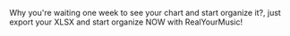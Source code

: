 Why you're waiting one week to see your chart and start organize it?, just export your XLSX and start organize NOW with RealYourMusic!
